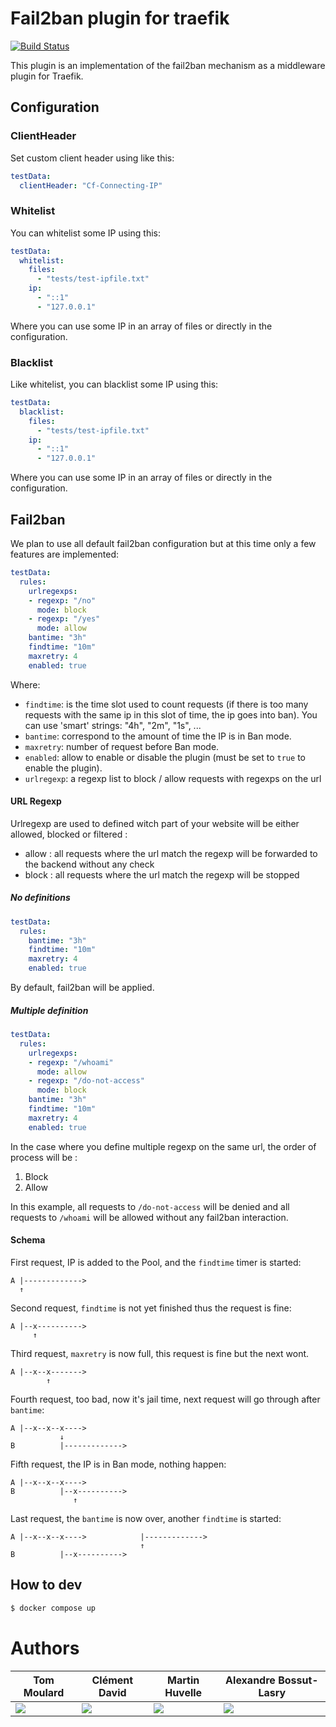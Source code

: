 # Fail2ban plugin for traefik

[![Build Status](https://github.com/rauny-henrique/fail2ban/actions/workflows/main.yml/badge.svg)](https://github.com/rauny-henrique/fail2ban/actions/workflows/main.yml)

This plugin is an implementation of the fail2ban mechanism as a middleware
plugin for Traefik.

## Configuration

### ClientHeader
Set custom client header using like this:
```yml
testData:
  clientHeader: "Cf-Connecting-IP"
```

### Whitelist
You can whitelist some IP using this:
```yml
testData:
  whitelist:
    files:
      - "tests/test-ipfile.txt"
    ip:
      - "::1"
      - "127.0.0.1"
```

Where you can use some IP in an array of files or directly in the
configuration.

### Blacklist
Like whitelist, you can blacklist some IP using this:
```yml
testData:
  blacklist:
    files:
      - "tests/test-ipfile.txt"
    ip:
      - "::1"
      - "127.0.0.1"
```

Where you can use some IP in an array of files or directly in the
configuration.


## Fail2ban
We plan to use all default fail2ban configuration but at this time only a
few features are implemented:
```yml
testData:
  rules:
    urlregexps:
    - regexp: "/no"
      mode: block
    - regexp: "/yes"
      mode: allow
    bantime: "3h"
    findtime: "10m"
    maxretry: 4
    enabled: true
```

Where:
 - `findtime`: is the time slot used to count requests (if there is too many
requests with the same ip in this slot of time, the ip goes into ban). You can
use 'smart' strings: "4h", "2m", "1s", ...
 - `bantime`: correspond to the amount of time the IP is in Ban mode.
 - `maxretry`: number of request before Ban mode.
 - `enabled`: allow to enable or disable the plugin (must be set to `true` to
enable the plugin).
 - `urlregexp`: a regexp list to block / allow requests with regexps on the url

#### URL Regexp
Urlregexp are used to defined witch part of your website will be either
allowed, blocked or filtered :
- allow : all requests where the url match the regexp will be forwarded to the
backend without any check
- block : all requests where the url match the regexp will be stopped

##### No definitions

```yml
testData:
  rules:
    bantime: "3h"
    findtime: "10m"
    maxretry: 4
    enabled: true
```

By default, fail2ban will be applied.

##### Multiple definition

```yml
testData:
  rules:
    urlregexps:
    - regexp: "/whoami"
      mode: allow
    - regexp: "/do-not-access"
      mode: block
    bantime: "3h"
    findtime: "10m"
    maxretry: 4
    enabled: true
```

In the case where you define multiple regexp on the same url, the order of
process will be :
1. Block
2. Allow

In this example, all requests to `/do-not-access` will be denied and all
requests to `/whoami` will be allowed without any fail2ban interaction.

#### Schema
First request, IP is added to the Pool, and the `findtime` timer is started:
```
A |------------->
  ↑
```

Second request, `findtime` is not yet finished thus the request is fine:
```
A |--x---------->
     ↑
```

Third request, `maxretry` is now full, this request is fine but the next wont.
```
A |--x--x------->
        ↑
```

Fourth request, too bad, now it's jail time, next request will go through after
`bantime`:
```
A |--x--x--x---->
           ↓
B          |------------->
```

Fifth request, the IP is in Ban mode, nothing happen:
```
A |--x--x--x---->
B          |--x---------->
              ↑
```

Last request, the `bantime` is now over, another `findtime` is started:
```
A |--x--x--x---->            |------------->
                             ↑
B          |--x---------->
```

## How to dev

```bash
$ docker compose up
```

# Authors
| Tom Moulard | Clément David | Martin Huvelle | Alexandre Bossut-Lasry |
|-------------|---------------|----------------|------------------------|
|[![](https://github.com/rauny-henrique/fail2ban/blob/main/.assets/gopher-tom_moulard.png)](https://tom.moulard.org)|[![](https://github.com/rauny-henrique/fail2ban/blob/main/.assets/gopher-clement_david.png)](https://github.com/cledavid)|[![](https://github.com/rauny-henrique/fail2ban/blob/main/.assets/gopher-martin_huvelle.png)](https://github.com/nitra-mfs)|[![](https://github.com/rauny-henrique/fail2ban/blob/main/.assets/gopher-alexandre_bossut-lasry.png)](https://www.linkedin.com/in/alexandre-bossut-lasry/)|
